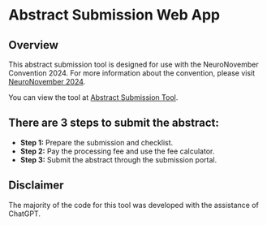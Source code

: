 # Abstract Submission Web App

## Overview

This abstract submission tool is designed for use with the NeuroNovember Convention 2024. For more information about the convention, please visit [NeuroNovember 2024](https://neuronovember.org/).

You can view the tool at [Abstract Submission Tool](https://abstract-tool.neuronovember.org/).

## There are 3 steps to submit the abstract:

- **Step 1:** Prepare the submission and checklist.
- **Step 2:** Pay the processing fee and use the fee calculator.
- **Step 3:** Submit the abstract through the submission portal.

## Disclaimer

The majority of the code for this tool was developed with the assistance of ChatGPT.
